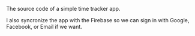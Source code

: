 The source code of a simple time tracker app.

I also syncronize the app with the Firebase so we can sign in with Google, Facebook, or Email if we want.
